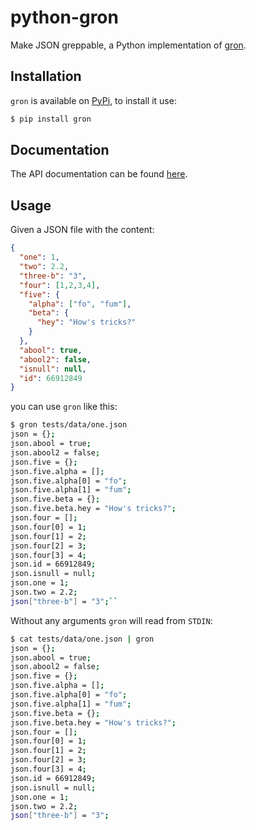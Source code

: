 # python-gron

Make JSON greppable, a Python implementation of
[gron](https://github.com/tomnomnom/gron).


## Installation

`gron` is available on [PyPi](https://pypi.org/project/gron/), to install it
use:

```bash
$ pip install gron
```


## Documentation

The API documentation can be found
[here](http://gron.readthedocs.io/en/latest/).


## Usage

Given a JSON file with the content:

```json
{
  "one": 1,
  "two": 2.2,
  "three-b": "3",
  "four": [1,2,3,4],
  "five": {
    "alpha": ["fo", "fum"],
    "beta": {
      "hey": "How's tricks?"
    }
  },
  "abool": true,
  "abool2": false,
  "isnull": null,
  "id": 66912849
}
```

you can use `gron` like this:

```bash
$ gron tests/data/one.json
json = {};
json.abool = true;
json.abool2 = false;
json.five = {};
json.five.alpha = [];
json.five.alpha[0] = "fo";
json.five.alpha[1] = "fum";
json.five.beta = {};
json.five.beta.hey = "How's tricks?";
json.four = [];
json.four[0] = 1;
json.four[1] = 2;
json.four[2] = 3;
json.four[3] = 4;
json.id = 66912849;
json.isnull = null;
json.one = 1;
json.two = 2.2;
json["three-b"] = "3";``
```

Without any arguments `gron` will read from `STDIN`:

```bash
$ cat tests/data/one.json | gron
json = {};
json.abool = true;
json.abool2 = false;
json.five = {};
json.five.alpha = [];
json.five.alpha[0] = "fo";
json.five.alpha[1] = "fum";
json.five.beta = {};
json.five.beta.hey = "How's tricks?";
json.four = [];
json.four[0] = 1;
json.four[1] = 2;
json.four[2] = 3;
json.four[3] = 4;
json.id = 66912849;
json.isnull = null;
json.one = 1;
json.two = 2.2;
json["three-b"] = "3";
```
